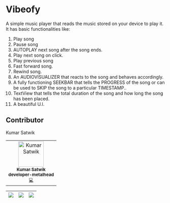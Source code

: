# Vibeofy

A simple music player that reads the music stored on your device to play it. It has basic functionalities like:

1) Play song
2) Pause song
3) AUTOPLAY next song after the song ends.
4) Play next song on click.
5) Play previous song
6) Fast forward song.
7) Rewind song.
8) An AUDIOVISUALIZER that reacts to the song and behaves accordingly.
9) A fully functioning SEEKBAR that tells the PROGRESS of the song or can be used to SKIP the song to a particular TIMESTAMP..
10) TextView that tells the total duration of the song and how long the song has been placed.
11) A beautiful U.I.

## Contributor

Kumar Satwik

<!-- ALL-CONTRIBUTORS-LIST:START - Do not remove or modify this section -->

<table>
<tr>
    <td align="center"><a href="https://linktr.ee/Kumar_Satwik"><img src="https://1.bp.blogspot.com/-pUANkEzBB7Q/YPFzwOyZI4I/AAAAAAAADkE/5hmVFXc3YoIgNPHh-mOZ9COagY3WE8c6wCLcBGAsYHQ/s0/Profile%2Bpic.png" width="80px;" alt="Kumar Satwik"/><br /><sub><b>Kumar Satwik</b></a><br /><sub><b>developer-metalhead</b><br /><a href="https://github.com/developer-metalhead" title="Code">💻</a> <a href="#ideas-ksatwik" title="Programming"</a></td>
    </tr>
</table>



| <img src="https://1.bp.blogspot.com/-PdXAATXRVK0/YPFmjJnBuYI/AAAAAAAADj4/Kc-sXUZaSDAXvSZKpmppDwJjJDpsZqjsgCLcBGAsYHQ/w186-h338/WhatsApp%2BImage%2B2021-07-16%2Bat%2B16.27.30.jpeg"> | <img src="https://1.bp.blogspot.com/-8LemVhPRNc0/YPFmiwRTYrI/AAAAAAAADj0/j7hVeE0dGX4rHjrW6cySWuXxMoSUarMFgCLcBGAsYHQ/w174-h375/WhatsApp%2BImage%2B2021-07-16%2Bat%2B16.27.30%2B%25281%2529.jpeg"> | <img src="https://1.bp.blogspot.com/-CZaT51jFA-k/YPFmi3u_e1I/AAAAAAAADjw/dsw4YykTPfAjdWmd3rX-szrZazmVfwHiwCLcBGAsYHQ/w182-h404/WhatsApp%2BImage%2B2021-07-16%2Bat%2B16.27.30%2B%25282%2529.jpeg"> |
| ---------------------------------------------- | -------------------------------------------- | ------------------------------------------- |
